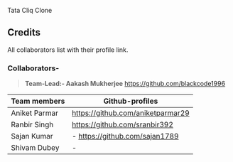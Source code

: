 Tata Cliq Clone


## Credits
All collaborators list with their profile link.


### Collaborators-
>**Team-Lead:- Aakash Mukherjee** <https://github.com/blackcode1996>

| Team members | Github-profiles |
| ------ | ------ |
| Aniket Parmar | <https://github.com/aniketparmar29> |
| Ranbir Singh | <https://github.com/sranbir392> |
| Sajan Kumar | - <https://github.com/sajan1789> |
| Shivam Dubey | - |
